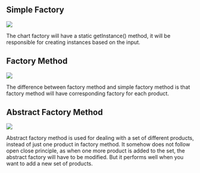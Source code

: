 ## Simple Factory  

![](https://github.com/adrrrrrrrian/notes/blob/master/Java/Design%20Patterns/Simple%20Factory.PNG)

The chart factory will have a static getInstance() method, it will be responsible for creating instances based on the input.



## Factory Method  

![](https://github.com/adrrrrrrrian/notes/blob/master/Java/Design%20Patterns/Factory%20Method.PNG)

The difference between factory method and simple factory method is that factory method will have corresponding factory for each product.


## Abstract Factory Method

![](https://github.com/adrrrrrrrian/notes/blob/master/Java/Design%20Patterns/Abstract%20Factory%20Method.PNG)

Abstract factory method is used for dealing with a set of different products, instead of just one product in factory method. It somehow does not follow open close principle, as when one more product is added to the set, the abstract factory will have to be modified. But it performs well when you want to add a new set of products. 

